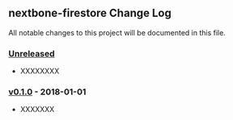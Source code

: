 ## nextbone-firestore Change Log

All notable changes to this project will be documented in this file.

### [Unreleased][unreleased]

- XXXXXXXX

### [v0.1.0] - 2018-01-01

- XXXXXXX



[unreleased]: https://github.com/blikblum/nextbone-firestore/compare/v0.1.0...HEAD
[v0.1.0]: https://github.com/blikblum/nextbone-firestore/compare/v0.0.1...v0.1.0
